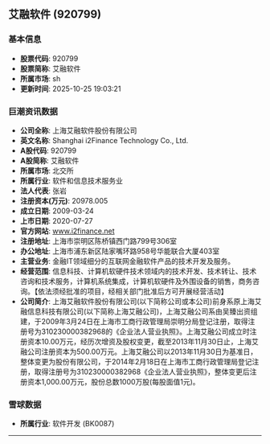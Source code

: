 ## 艾融软件 (920799)

### 基本信息

- **股票代码**: 920799
- **股票简称**: 艾融软件
- **所属市场**: sh
- **更新时间**: 2025-10-25 19:03:21

### 巨潮资讯数据

- **公司全称**: 上海艾融软件股份有限公司
- **英文名称**: Shanghai i2Finance Technology Co., Ltd.
- **A股代码**: 920799
- **A股简称**: 艾融软件
- **所属市场**: 北交所
- **所属行业**: 软件和信息技术服务业
- **法人代表**: 张岩
- **注册资本(万元)**: 20978.005
- **成立日期**: 2009-03-24
- **上市日期**: 2020-07-27
- **官方网站**: www.i2finance.net
- **注册地址**: 上海市崇明区陈桥镇西门路799号306室
- **办公地址**: 上海市浦东新区陆家嘴环路958号华能联合大厦403室
- **主营业务**: 金融IT领域细分的互联网金融软件产品的技术开发及服务。
- **经营范围**: 信息科技、计算机软硬件技术领域内的技术开发、技术转让、技术咨询和技术服务，计算机系统集成，计算机软硬件及外围设备的销售，商务咨询。【依法须经批准的项目，经相关部门批准后方可开展经营活动】
- **公司简介**: 上海艾融软件股份有限公司(以下简称公司或本公司)前身系原上海艾融信息科技有限公司(以下简称上海艾融公司)，上海艾融公司系由吴臻出资组建，于2009年3月24日在上海市工商行政管理局崇明分局登记注册，取得注册号为310230000382968的《企业法人营业执照》。上海艾融公司成立时注册资本10.00万元，经历次增资及股权变更，截至2013年11月30日止，上海艾融公司注册资本为500.00万元。上海艾融公司以2013年11月30日为基准日，整体变更为股份有限公司，于2014年2月18日在上海市工商行政管理局登记注册，取得注册号为310230000382968《企业法人营业执照》，整体变更后注册资本1,000.00万元，股份总数1000万股(每股面值1元)。

### 雪球数据

- **所属行业**: 软件开发 (BK0087)

---